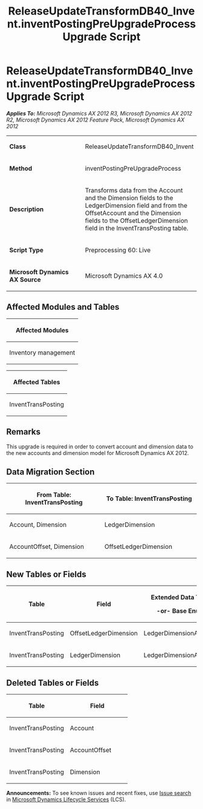 ﻿---
title: ReleaseUpdateTransformDB40_Invent.inventPostingPreUpgradeProcess Upgrade Script
TOCTitle: ReleaseUpdateTransformDB40_Invent.inventPostingPreUpgradeProcess Upgrade Script
ms:assetid: 7e03e313-afeb-f77a-1013-3d86aef3fe55
ms:mtpsurl: https://msdn.microsoft.com/en-us/library/JJ685842(v=AX.60)
ms:contentKeyID: 49709296
ms.date: 05/18/2015
mtps_version: v=AX.60
---

# ReleaseUpdateTransformDB40\_Invent.inventPostingPreUpgradeProcess Upgrade Script 


_**Applies To:** Microsoft Dynamics AX 2012 R3, Microsoft Dynamics AX 2012 R2, Microsoft Dynamics AX 2012 Feature Pack, Microsoft Dynamics AX 2012_

<table>
<colgroup>
<col style="width: 50%" />
<col style="width: 50%" />
</colgroup>
<tbody>
<tr class="odd">
<td><p><strong>Class</strong></p></td>
<td><p>ReleaseUpdateTransformDB40_Invent</p></td>
</tr>
<tr class="even">
<td><p><strong>Method</strong></p></td>
<td><p>inventPostingPreUpgradeProcess</p></td>
</tr>
<tr class="odd">
<td><p><strong>Description</strong></p></td>
<td><p>Transforms data from the Account and the Dimension fields to the LedgerDimension field and from the OffsetAccount and the Dimension fields to the OffsetLedgerDimension field in the InventTransPosting table.</p></td>
</tr>
<tr class="even">
<td><p><strong>Script Type</strong></p></td>
<td><p>Preprocessing 60: Live</p></td>
</tr>
<tr class="odd">
<td><p><strong>Microsoft Dynamics AX Source</strong></p></td>
<td><p>Microsoft Dynamics AX 4.0</p></td>
</tr>
</tbody>
</table>


## Affected Modules and Tables

<table>
<colgroup>
<col style="width: 100%" />
</colgroup>
<thead>
<tr class="header">
<th><p>Affected Modules</p></th>
</tr>
</thead>
<tbody>
<tr class="odd">
<td><p>Inventory management</p></td>
</tr>
</tbody>
</table>


<table>
<colgroup>
<col style="width: 100%" />
</colgroup>
<thead>
<tr class="header">
<th><p>Affected Tables</p></th>
</tr>
</thead>
<tbody>
<tr class="odd">
<td><p>InventTransPosting</p></td>
</tr>
</tbody>
</table>


## Remarks

This upgrade is required in order to convert account and dimension data to the new accounts and dimension model for Microsoft Dynamics AX 2012.

## Data Migration Section

<table>
<colgroup>
<col style="width: 50%" />
<col style="width: 50%" />
</colgroup>
<thead>
<tr class="header">
<th><p>From Table: InventTransPosting</p></th>
<th><p>To Table: InventTransPosting</p></th>
</tr>
</thead>
<tbody>
<tr class="odd">
<td><p>Account, Dimension</p></td>
<td><p>LedgerDimension</p></td>
</tr>
<tr class="even">
<td><p>AccountOffset, Dimension</p></td>
<td><p>OffsetLedgerDimension</p></td>
</tr>
</tbody>
</table>


## New Tables or Fields

<table>
<colgroup>
<col style="width: 33%" />
<col style="width: 33%" />
<col style="width: 33%" />
</colgroup>
<thead>
<tr class="header">
<th><p>Table</p></th>
<th><p>Field</p></th>
<th><p>Extended Data Type</p>
<p>-or- Base Enum</p></th>
</tr>
</thead>
<tbody>
<tr class="odd">
<td><p>InventTransPosting</p></td>
<td><p>OffsetLedgerDimension</p></td>
<td><p>LedgerDimensionAccount</p></td>
</tr>
<tr class="even">
<td><p>InventTransPosting</p></td>
<td><p>LedgerDimension</p></td>
<td><p>LedgerDimensionAccount</p></td>
</tr>
</tbody>
</table>


## Deleted Tables or Fields

<table>
<colgroup>
<col style="width: 50%" />
<col style="width: 50%" />
</colgroup>
<thead>
<tr class="header">
<th><p>Table</p></th>
<th><p>Field</p></th>
</tr>
</thead>
<tbody>
<tr class="odd">
<td><p>InventTransPosting</p></td>
<td><p>Account</p></td>
</tr>
<tr class="even">
<td><p>InventTransPosting</p></td>
<td><p>AccountOffset</p></td>
</tr>
<tr class="odd">
<td><p>InventTransPosting</p></td>
<td><p>Dimension</p></td>
</tr>
</tbody>
</table>

  
**Announcements:** To see known issues and recent fixes, use [Issue search](http://go.microsoft.com/fwlink/?linkid=389258) in [Microsoft Dynamics Lifecycle Services](http://go.microsoft.com/fwlink/?linkid=306505) (LCS).

